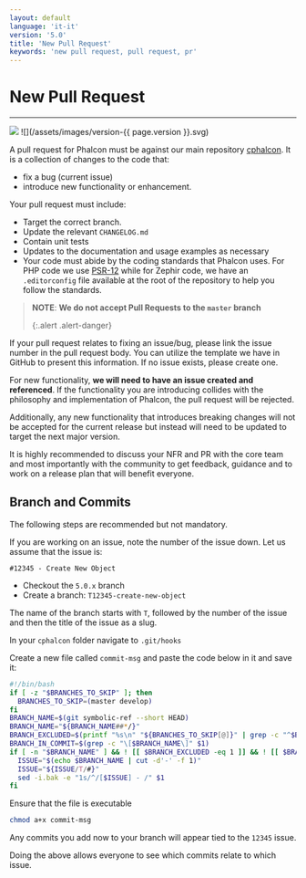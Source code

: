 ```yaml
---
layout: default
language: 'it-it'
version: '5.0'
title: 'New Pull Request'
keywords: 'new pull request, pull request, pr'
---
```


# New Pull Request
- - -
![](/assets/images/document-status-stable-success.svg) ![](/assets/images/version-{{ page.version }}.svg)

A pull request for Phalcon must be against our main repository [cphalcon][cphalcon]. It is a collection of changes to the code that:

- fix a bug (current issue)
- introduce new functionality or enhancement.

Your pull request must include:

* Target the correct branch.
* Update the relevant `CHANGELOG.md`
* Contain unit tests
* Updates to the documentation and usage examples as necessary
* Your code must abide by the coding standards that Phalcon uses. For PHP code we use [PSR-12][psr-12] while for Zephir code, we have an `.editorconfig` file available at the root of the repository to help you follow the standards.

> **NOTE**: **We do not accept Pull Requests to the `master` branch** 
> 
> {:.alert .alert-danger}

If your pull request relates to fixing an issue/bug, please link the issue number in the pull request body. You can utilize the template we have in GitHub to present this information. If no issue exists, please create one.

For new functionality, **we will need to have an issue created and referenced**. If the functionality you are introducing collides with the philosophy and implementation of Phalcon, the pull request will be rejected.

Additionally, any new functionality that introduces breaking changes will not be accepted for the current release but instead will need to be updated to target the next major version.

It is highly recommended to discuss your NFR and PR with the core team and most importantly with the community to get feedback, guidance and to work on a release plan that will benefit everyone.

## Branch and Commits
The following steps are recommended but not mandatory.

If you are working on an issue, note the number of the issue down. Let us assume that the issue is:

`#12345 - Create New Object`

- Checkout the `5.0.x` branch
- Create a branch: `T12345-create-new-object`

The name of the branch starts with `T`, followed by the number of the issue and then the title of the issue as a slug.

In your `cphalcon` folder navigate to `.git/hooks`

Create a new file called `commit-msg` and paste the code below in it and save it:

```bash
#!/bin/bash
if [ -z "$BRANCHES_TO_SKIP" ]; then
  BRANCHES_TO_SKIP=(master develop)
fi
BRANCH_NAME=$(git symbolic-ref --short HEAD)
BRANCH_NAME="${BRANCH_NAME##*/}"
BRANCH_EXCLUDED=$(printf "%s\n" "${BRANCHES_TO_SKIP[@]}" | grep -c "^$BRANCH_NAME$")
BRANCH_IN_COMMIT=$(grep -c "\[$BRANCH_NAME\]" $1)
if [ -n "$BRANCH_NAME" ] && ! [[ $BRANCH_EXCLUDED -eq 1 ]] && ! [[ $BRANCH_IN_COMMIT -ge 1 ]]; then
  ISSUE="$(echo $BRANCH_NAME | cut -d'-' -f 1)"
  ISSUE="${ISSUE/T/#}"
  sed -i.bak -e "1s/^/[$ISSUE] - /" $1
fi
```

Ensure that the file is executable

```bash
chmod a+x commit-msg
```

Any commits you add now to your branch will appear tied to the `12345` issue.

Doing the above allows everyone to see which commits relate to which issue.

[cphalcon]: https://github.com/phalcon/cphalcon
[psr-12]: https://www.php-fig.org/psr/psr-12/
